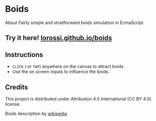 # Boids

About
Fairly simple and straitforward boids simulation in EcmaScript.

## Try it here! [lorossi.github.io/boids](https://lorossi.github.io/boids/)

## Instructions

- `CLICK` ( or `TAP`) anywhere on the canvas to attract boids
 - Use the on screen inputs to influence the boids.

## Credits

This project is distributed under Attribution 4.0 International (CC BY 4.0) license.

Boids description by [wikipedia](https://en.wikipedia.org/wiki/Boids)
